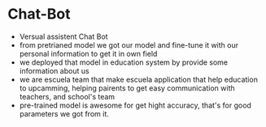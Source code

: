 # Chat-Bot 


- Versual assistent Chat Bot
- from pretrianed model we got our model and fine-tune it with our personal information to get it in own field
- we deployed that model in education system by provide some information about us
- we are escuela team that make escuela application that help education to upcamming, helping pairents to get easy communication with teachers, and school's team
- pre-trained model is awesome for get hight accuracy, that's for good parameters we got from it. 
